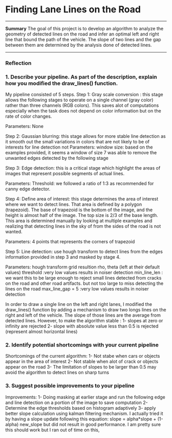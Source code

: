 # **Finding Lane Lines on the Road** 

---

**Summary**
The goal of this project is to develop an algorithm to analyze the geometry of detected lines on the 
road and infer an optimal left and right line that bound the path of the vehicle. The slope of two lines
and the gap between them are determined by the analysis done of detected lines.

---

### Reflection

### 1. Describe your pipeline. As part of the description, explain how you modified the draw_lines() function.

My pipeline consisted of 5 steps. 
Step 1: Gray scale conversion : this stage allows the following stages to operate on a single channel (gray color) rather than three channels (RGB colors). This saves alot of computations especially when the task does not depend on color information but on the rate of color changes. 

Parameters: None


Step 2: Gaussian blurring: this stage allows for more stable line detection as it smooth out the small variations in colors that are not likely to be of interests for line detection
 not 
Parameters: window size: based on the examples provided, it seems a window of size 7 was able to remove the unwanted edges detected by the following stage 


Step 3: Edge detection: this is a critical stage which highlight the areas of images that represent possible segments of actual lines. 

Parameters: Threshold: we followed a ratio of 1:3 as recommended for canny edge detector. 


Step 4: Define area of interest: this stage determines the area of interest where we want to detect lines.
That area is defined by a polygon (trapezoid). The base of trapezoid is the bottom of the image, and the height is almost half of the image. The top size is 2/3 of the base length.
This area is determined manually by looking at multiple examples and realizing that detecting lines in the sky of from the sides of the road is not wanted.

Parameters: 4 points that represents the corners of  trapezoid


Step 5: Line detection: use hough transform to detect lines from the edges information provided in step 3 and masked by stage 4. 

Parameters:
hough transform grid resultion rho, theta (left at their default values)
threshold :very low values results in noiser detection
min_line_len : we want this to be large enough to reject small lines detected from cracks on the road and other road artifacts. but not too large to miss detecting the lines on the road
max_line_gap = 5  :very low values results in noiser detection




In order to draw a single line on the left and right lanes, I modified the draw_lines() function by adding a mechanism to draw two longs lines on the right and left of the vehicle. The slope of those
lines are the average from detected lines.
However, to make the algorithm stable :
1- slopes at zero or infinity are rejected
2- slope with absolute value less than 0.5 is rejected (represent almost horizontal lines)



### 2. Identify potential shortcomings with your current pipeline

Shortcomings of the current algorithm:
1- Not stabe when cars or objects appear in the area of interest
2- Not stable when alot of crack or objects appear on the road
3- The limitation of slopes to be larger than 0.5 may avoid the algorithm to detect lines on sharp turns


### 3. Suggest possible improvements to your pipeline

Improvements:
1- Doing masking at earlier stage and run the following edge and line detection on a portion of the image to save computation
2- Determine the edge thresholds based on histogram adaptively
3- apply better slope calculation using kalman filtering mechanism. I actually tried it by having a slope update following this equation:
slope = alpha*slope + (1-alpha) new_slope 
but did not result in good performance. I am pretty sure this should work but I ran out of time on this,

